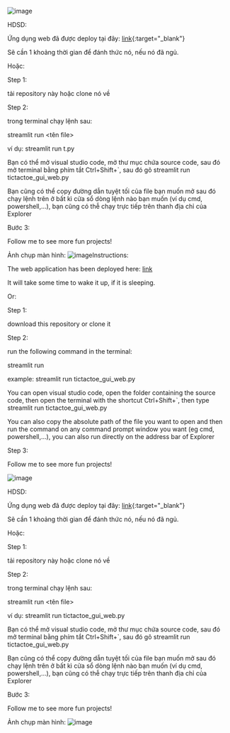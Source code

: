 
![image](https://github.com/tuoitho/Do-An-AI/assets/135036590/6ac0b073-92fb-478f-87cb-c2ee9607a1ae)

HDSD:

Ứng dụng web đã được deploy tại đây: [link](https://tuoithodakhoc.streamlit.app/){:target="_blank"}

Sẽ cần 1 khoảng thời gian để đánh thức nó, nếu nó đã ngủ.

Hoặc:

Step 1:

tải repository này hoặc clone nó về

Step 2:

trong terminal chạy lệnh sau:

streamlit run <tên file>

ví dụ: streamlit run t.py

Bạn có thể mở visual studio code, mở thư mục chứa source code, sau đó mở terminal bằng phím tắt Ctrl+Shift+`, sau đó gõ streamlit run tictactoe_gui_web.py

Bạn cũng có thể copy đường dẫn tuyệt tối của file bạn muốn mở sau đó chạy lệnh trên ở bất kì cửa sổ dòng lệnh nào bạn muốn (ví dụ cmd, powershell,...), bạn cũng có thễ chạy trực tiếp trên thanh địa chỉ của Explorer


Bước 3:

Follow me to see more fun projects!

Ảnh chụp màn hình:
![image](https://github.com/tuoitho/Do-An-AI/assets/135036590/6ac0b073-92fb-478f-87cb-c2ee9607a1ae)Instructions:

The web application has been deployed here: [link](https://ttt-game.streamlit.app/)

It will take some time to wake it up, if it is sleeping.

Or:

Step 1:

download this repository or clone it

Step 2:

run the following command in the terminal:

streamlit run <file name>

example: streamlit run tictactoe_gui_web.py

You can open visual studio code, open the folder containing the source code, then open the terminal with the shortcut Ctrl+Shift+`, then type streamlit run tictactoe_gui_web.py

You can also copy the absolute path of the file you want to open and then run the command on any command prompt window you want (eg cmd, powershell,...), you can also run directly on the address bar of Explorer

Step 3:

Follow me to see more fun projects!

![image](https://github.com/tuoitho/Do-An-AI/assets/135036590/6ac0b073-92fb-478f-87cb-c2ee9607a1ae)

HDSD:

Ứng dụng web đã được deploy tại đây: [link](https://ttt-game.streamlit.app/){:target="_blank"}

Sẽ cần 1 khoảng thời gian để đánh thức nó, nếu nó đã ngủ.

Hoặc:

Step 1:

tải repository này hoặc clone nó về

Step 2:

trong terminal chạy lệnh sau:

streamlit run <tên file>

ví dụ: streamlit run tictactoe_gui_web.py

Bạn có thể mở visual studio code, mở thư mục chứa source code, sau đó mở terminal bằng phím tắt Ctrl+Shift+`, sau đó gõ streamlit run tictactoe_gui_web.py

Bạn cũng có thể copy đường dẫn tuyệt tối của file bạn muốn mở sau đó chạy lệnh trên ở bất kì cửa sổ dòng lệnh nào bạn muốn (ví dụ cmd, powershell,...), bạn cũng có thễ chạy trực tiếp trên thanh địa chỉ của Explorer


Bước 3:

Follow me to see more fun projects!

Ảnh chụp màn hình:
![image](https://github.com/tuoitho/Do-An-AI/assets/135036590/6ac0b073-92fb-478f-87cb-c2ee9607a1ae)
